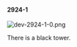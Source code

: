 #### 2924-1
![dev-2924-1-0.png](https://github.com/lil-lab/nlvr/raw/master/nlvr/dev/images/1/dev-2924-1-0.png "dev-2924-1-0.png")

There is a black tower.